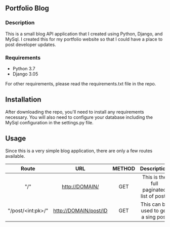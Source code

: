 ## Portfolio Blog

### Description

This is a small blog API application that I created using Python, Django, and MySql. I created this for my portfolio website so that I could have a place to post developer updates.

### Requirements

-   Python 3.7
-   Django 3.05

For other requirements, please read the requirements.txt file in the repo.

## Installation

After downloading the repo, you'll need to install any requirements necessary. You will also need to configure your database including the MySql configuration in the settings.py file.

## Usage

Since this is a very simple blog application, there are only a few routes available.

|         Route        |           URL           | METHOD |                Description               |
| :------------------: | :---------------------: | :----: | :--------------------------------------: |
|          "/"         |     <http://DOMAIN/>    |   GET  | This is the full paginated list of posts |
| "/post/&lt;int:pk>/" | <http://DOMAIN/post/ID> |   GET  |    This can be used to get a sing post   |
